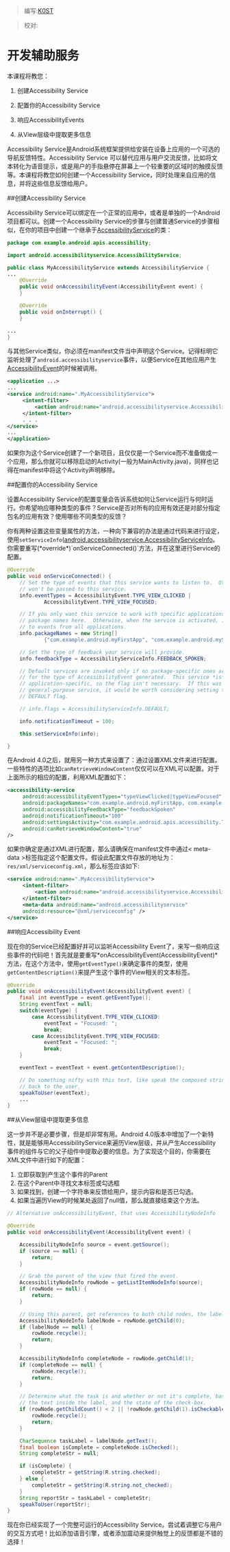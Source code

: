 > 编写:[K0ST](https://github.com/K0ST)

> 校对:

# 开发辅助服务

本课程将教您：

1. 创建Accessibility Service

2. 配置你的Accessibility Service

3. 响应AccessibilityEvents

4. 从View层级中提取更多信息

Accessibility Service是Android系统框架提供给安装在设备上应用的一个可选的导航反馈特性。Accessibility Service 可以替代应用与用户交流反馈，比如将文本转化为语音提示，或是用户的手指悬停在屏幕上一个较重要的区域时的触摸反馈等。本课程将教您如何创建一个Accessibility Service，同时处理来自应用的信息，并将这些信息反馈给用户。

##创建Accessibility Service

Accessibility Service可以绑定在一个正常的应用中，或者是单独的一个Android项目都可以。创建一个Accessibility Service的步骤与创建普通Service的步骤相似，在你的项目中创建一个继承于[AccessibilityService](http://developer.android.com/reference/android/accessibilityservice/AccessibilityService.html)的类：

```java
package com.example.android.apis.accessibility;

import android.accessibilityservice.AccessibilityService;

public class MyAccessibilityService extends AccessibilityService {
...
    @Override
    public void onAccessibilityEvent(AccessibilityEvent event) {
    }

    @Override
    public void onInterrupt() {
    }

...
}
```

与其他Service类似，你必须在manifest文件当中声明这个Service。记得标明它监听处理了`android.accessibilityservice`事件，以便Service在其他应用产生[AccessibilityEvent](http://developer.android.com/reference/android/view/accessibility/AccessibilityEvent.html)的时候被调用。

```xml
<application ...>
...
<service android:name=".MyAccessibilityService">
     <intent-filter>
         <action android:name="android.accessibilityservice.AccessibilityService" />
     </intent-filter>
     . . .
</service>
...
</application>
```

如果你为这个Service创建了一个新项目，且仅仅是一个Service而不准备做成一个应用，那么你就可以移除启动的Activity(一般为MainActivity.java)，同样也记得在manifest中将这个Activity声明移除。

##配置你的Accessibility Service

设置Accessibility Service的配置变量会告诉系统如何让Service运行与何时运行。你希望响应哪种类型的事件？Service是否对所有的应用有效还是对部分指定包名的应用有效？使用哪些不同类型的反馈？

你有两种设置这些变量属性的方法，一种向下兼容的办法是通过代码来进行设定，使用`setServiceInfo`([android.accessibilityservice.AccessibilityServiceInfo](http://developer.android.com/reference/android/accessibilityservice/AccessibilityService.html#setServiceInfo(android.accessibilityservice.AccessibilityServiceInfo))。你需要重写(*override*)`onServiceConnected()`方法，并在这里进行Service的配置。

```java
@Override
public void onServiceConnected() {
    // Set the type of events that this service wants to listen to.  Others
    // won't be passed to this service.
    info.eventTypes = AccessibilityEvent.TYPE_VIEW_CLICKED |
            AccessibilityEvent.TYPE_VIEW_FOCUSED;

    // If you only want this service to work with specific applications, set their
    // package names here.  Otherwise, when the service is activated, it will listen
    // to events from all applications.
    info.packageNames = new String[]
            {"com.example.android.myFirstApp", "com.example.android.mySecondApp"};

    // Set the type of feedback your service will provide.
    info.feedbackType = AccessibilityServiceInfo.FEEDBACK_SPOKEN;

    // Default services are invoked only if no package-specific ones are present
    // for the type of AccessibilityEvent generated.  This service *is*
    // application-specific, so the flag isn't necessary.  If this was a
    // general-purpose service, it would be worth considering setting the
    // DEFAULT flag.

    // info.flags = AccessibilityServiceInfo.DEFAULT;

    info.notificationTimeout = 100;

    this.setServiceInfo(info);

}
```

在Android 4.0之后，就用另一种方式来设置了：通过设置XML文件来进行配置。一些特性的选项比如`canRetrieveWindowContent`仅仅可以在XML可以配置。对于上面所示的相应的配置，利用XML配置如下：

```xml
<accessibility-service
     android:accessibilityEventTypes="typeViewClicked|typeViewFocused"
     android:packageNames="com.example.android.myFirstApp, com.example.android.mySecondApp"
     android:accessibilityFeedbackType="feedbackSpoken"
     android:notificationTimeout="100"
     android:settingsActivity="com.example.android.apis.accessibility.TestBackActivity"
     android:canRetrieveWindowContent="true"
/>
```
如果你确定是通过XML进行配置，那么请确保在manifest文件中通过< meta-data >标签指定这个配置文件。假设此配置文件存放的地址为：`res/xml/serviceconfig.xml`，那么标签应该如下:

```xml
<service android:name=".MyAccessibilityService">
     <intent-filter>
         <action android:name="android.accessibilityservice.AccessibilityService" />
     </intent-filter>
     <meta-data android:name="android.accessibilityservice"
     android:resource="@xml/serviceconfig" />
</service>
```

##响应Accessibility Event

现在你的Service已经配置好并可以监听Accessibility Event了，来写一些响应这些事件的代码吧！首先就是要重写*onAccessibilityEvent(AccessibilityEvent)*方法，在这个方法中，使用`getEventType()`来确定事件的类型，使用`getContentDescription()`来提产生这个事件的View相关的文本标签。

```java
@Override
public void onAccessibilityEvent(AccessibilityEvent event) {
    final int eventType = event.getEventType();
    String eventText = null;
    switch(eventType) {
        case AccessibilityEvent.TYPE_VIEW_CLICKED:
            eventText = "Focused: ";
            break;
        case AccessibilityEvent.TYPE_VIEW_FOCUSED:
            eventText = "Focused: ";
            break;
    }

    eventText = eventText + event.getContentDescription();

    // Do something nifty with this text, like speak the composed string
    // back to the user.
    speakToUser(eventText);
    ...
}
```

##从View层级中提取更多信息

这一步并不是必要步骤，但是却非常有用。Android 4.0版本中增加了一个新特性，就是能够用AccessibilityService来遍历View层级，并从产生Accessibility 事件的组件与它的父子组件中提取必要的信息。为了实现这个目的，你需要在XML文件中进行如下的配置：

1. 立即获取到产生这个事件的Parent
2. 在这个Parent中寻找文本标签或勾选框
3. 如果找到，创建一个字符串来反馈给用户，提示内容和是否已勾选。
4. 如果当遍历View的时候某处返回了null值，那么就直接结束这个方法。

```java
// Alternative onAccessibilityEvent, that uses AccessibilityNodeInfo

@Override
public void onAccessibilityEvent(AccessibilityEvent event) {

    AccessibilityNodeInfo source = event.getSource();
    if (source == null) {
        return;
    }

    // Grab the parent of the view that fired the event.
    AccessibilityNodeInfo rowNode = getListItemNodeInfo(source);
    if (rowNode == null) {
        return;
    }

    // Using this parent, get references to both child nodes, the label and the checkbox.
    AccessibilityNodeInfo labelNode = rowNode.getChild(0);
    if (labelNode == null) {
        rowNode.recycle();
        return;
    }

    AccessibilityNodeInfo completeNode = rowNode.getChild(1);
    if (completeNode == null) {
        rowNode.recycle();
        return;
    }

    // Determine what the task is and whether or not it's complete, based on
    // the text inside the label, and the state of the check-box.
    if (rowNode.getChildCount() < 2 || !rowNode.getChild(1).isCheckable()) {
        rowNode.recycle();
        return;
    }

    CharSequence taskLabel = labelNode.getText();
    final boolean isComplete = completeNode.isChecked();
    String completeStr = null;

    if (isComplete) {
        completeStr = getString(R.string.checked);
    } else {
        completeStr = getString(R.string.not_checked);
    }
    String reportStr = taskLabel + completeStr;
    speakToUser(reportStr);
}
```
现在你已经实现了一个完整可运行的Accessibility Service。尝试着调整它与用户的交互方式吧！比如添加语音引擎，或者添加震动来提供触觉上的反馈都是不错的选择！
